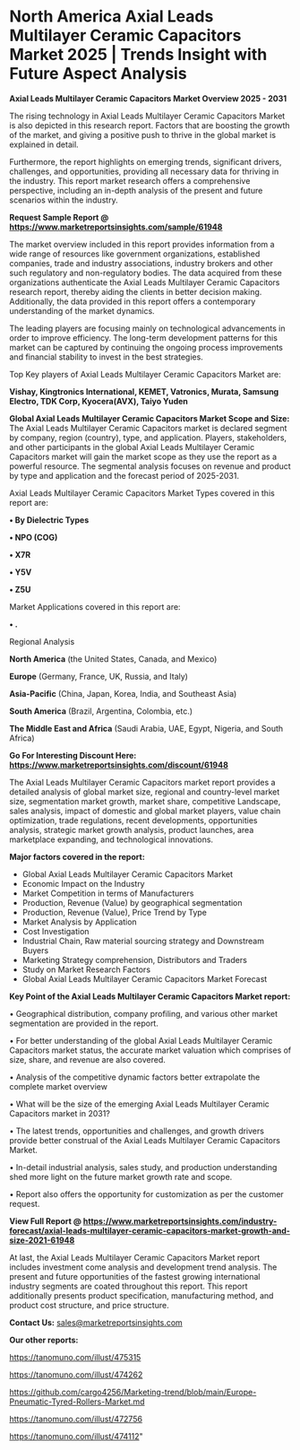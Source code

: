 # North America Axial Leads Multilayer Ceramic Capacitors Market 2025 | Trends Insight with Future Aspect Analysis

<Strong> Axial Leads Multilayer Ceramic Capacitors Market Overview 2025 - 2031</strong>

The rising technology in Axial Leads Multilayer Ceramic Capacitors Market is also depicted in this research report. Factors that are boosting the growth of the market, and giving a positive push to thrive in the global market is explained in detail.

Furthermore, the report highlights on emerging trends, significant drivers, challenges, and opportunities, providing all necessary data for thriving in the industry. This report market research offers a comprehensive perspective, including an in-depth analysis of the present and future scenarios within the industry.

<strong>Request Sample Report @ <a href=https://www.marketreportsinsights.com/sample/61948>https://www.marketreportsinsights.com/sample/61948</a></strong>

The market overview included in this report provides information from a wide range of resources like government organizations, established companies, trade and industry associations, industry brokers and other such regulatory and non-regulatory bodies. The data acquired from these organizations authenticate the Axial Leads Multilayer Ceramic Capacitors research report, thereby aiding the clients in better decision making. Additionally, the data provided in this report offers a contemporary understanding of the market dynamics.

The leading players are focusing mainly on technological advancements in order to improve efficiency. The long-term development patterns for this market can be captured by continuing the ongoing process improvements and financial stability to invest in the best strategies.

Top Key players of Axial Leads Multilayer Ceramic Capacitors Market are:

<strong>Vishay, Kingtronics International, KEMET, Vatronics, Murata, Samsung Electro, TDK Corp, Kyocera(AVX), Taiyo Yuden</strong>

<strong><b>Global Axial Leads Multilayer Ceramic Capacitors Market Scope and Size:</b></strong>
The Axial Leads Multilayer Ceramic Capacitors market is declared segment by company, region (country), type, and application. Players, stakeholders, and other participants in the global Axial Leads Multilayer Ceramic Capacitors market will gain the market scope as they use the report as a powerful resource. The segmental analysis focuses on revenue and product by type and application and the forecast period of 2025-2031.

Axial Leads Multilayer Ceramic Capacitors Market Types covered in this report are:

<strong>• By Dielectric Types

• NPO (COG)

• X7R

• Y5V

• Z5U</strong>

Market Applications covered in this report are:

<strong>• .</strong> 

Regional Analysis

<strong>North America</strong> (the United States, Canada, and Mexico)

<strong>Europe</strong> (Germany, France, UK, Russia, and Italy)

<strong>Asia-Pacific</strong> (China, Japan, Korea, India, and Southeast Asia)

<strong>South America</strong> (Brazil, Argentina, Colombia, etc.)

<strong>The Middle East and Africa</strong> (Saudi Arabia, UAE, Egypt, Nigeria, and South Africa)

<strong>Go For Interesting Discount Here: <a href=https://www.marketreportsinsights.com/discount/61948>https://www.marketreportsinsights.com/discount/61948</a></strong>

The Axial Leads Multilayer Ceramic Capacitors market report provides a detailed analysis of global market size, regional and country-level market size, segmentation market growth, market share, competitive Landscape, sales analysis, impact of domestic and global market players, value chain optimization, trade regulations, recent developments, opportunities analysis, strategic market growth analysis, product launches, area marketplace expanding, and technological innovations.

<strong><b>Major factors covered in the report:</b></strong>
<ul>
  <li>Global Axial Leads Multilayer Ceramic Capacitors Market </li>
  <li>Economic Impact on the Industry</li>
  <li>Market Competition in terms of Manufacturers</li>
  <li>Production, Revenue (Value) by geographical segmentation</li>
  <li>Production, Revenue (Value), Price Trend by Type</li>
  <li>Market Analysis by Application</li>
  <li>Cost Investigation</li>
  <li>Industrial Chain, Raw material sourcing strategy and Downstream Buyers</li>
  <li>Marketing Strategy comprehension, Distributors and Traders</li>
  <li>Study on Market Research Factors</li>
  <li>Global Axial Leads Multilayer Ceramic Capacitors Market Forecast</li>
</ul>

<strong><b>Key Point of the Axial Leads Multilayer Ceramic Capacitors Market report:</b></strong>

• Geographical distribution, company profiling, and various other market segmentation are provided in the report.

• For better understanding of the global Axial Leads Multilayer Ceramic Capacitors market status, the accurate market valuation which comprises of size, share, and revenue are also covered.

• Analysis of the competitive dynamic factors better extrapolate the complete market overview

• What will be the size of the emerging Axial Leads Multilayer Ceramic Capacitors market in 2031?

• The latest trends, opportunities and challenges, and growth drivers provide better construal of the Axial Leads Multilayer Ceramic Capacitors Market.

• In-detail industrial analysis, sales study, and production understanding shed more light on the future market growth rate and scope.

• Report also offers the opportunity for customization as per the customer request.

<strong><b>View Full Report @ <a href=https://www.marketreportsinsights.com/industry-forecast/axial-leads-multilayer-ceramic-capacitors-market-growth-and-size-2021-61948>https://www.marketreportsinsights.com/industry-forecast/axial-leads-multilayer-ceramic-capacitors-market-growth-and-size-2021-61948</a></b></strong>


At last, the Axial Leads Multilayer Ceramic Capacitors Market report includes investment come analysis and development trend analysis. The present and future opportunities of the fastest growing international industry segments are coated throughout this report. This report additionally presents product specification, manufacturing method, and product cost structure, and price structure.

<strong>Contact Us:</strong>
sales@marketreportsinsights.com

<strong>Our other reports:</strong>

<a href=https://tanomuno.com/illust/475315>https://tanomuno.com/illust/475315</a>

<a href=https://tanomuno.com/illust/474262>https://tanomuno.com/illust/474262</a>

<a href=https://github.com/cargo4256/Marketing-trend/blob/main/Europe-Pneumatic-Tyred-Rollers-Market.md>https://github.com/cargo4256/Marketing-trend/blob/main/Europe-Pneumatic-Tyred-Rollers-Market.md</a>

<a href=https://tanomuno.com/illust/472756>https://tanomuno.com/illust/472756</a>

<a href=https://tanomuno.com/illust/474112>https://tanomuno.com/illust/474112</a>"
